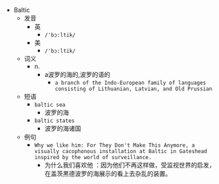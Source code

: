 - Baltic
  - 发音
    - 英
      - `/'bɔ:ltik/`
    - 美
      - `/'bɔ:ltik/`
  - 词义
    - n.
      - a波罗的海的,波罗的语的
        - `a branch of the Indo-European family of languages consisting of Lithuanian, Latvian, and Old Prussian `
  - 短语
    - `baltic sea`
      - 波罗的海 
    - `baltic states`
      - 波罗的海诸国 
  - 例句
    - `Why we like him: For They Don't Make This Anymore, a visually cacophonous installation at Baltic in Gateshead inspired by the world of surveillance.`
      - 为什么我们喜欢他 ：因为他们不再这样做，受监视世界的启发，在盖茨黒德波罗的海展示的看上去杂乱的装置。

